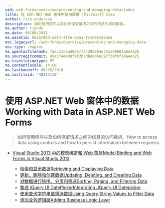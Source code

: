 ```yaml
---
uid: web-forms/overview/presenting-and-managing-data/index
title: 在 ASP.NET Web 窗体中使用数据 |Microsoft Docs
author: rick-anderson
description: 如何使用控件以及如何保留请求之间的信息的访问数据。
ms.author: riande
ms.date: 08/08/2011
ms.assetid: bb2b79bd-aaf4-4f5e-82a1-fc199514a3e2
msc.legacyurl: /web-forms/overview/presenting-and-managing-data
msc.type: chapter
ms.openlocfilehash: faac31cbad8ee1f3429b8b4e341ad9081a0e4d2b
ms.sourcegitcommit: 45ac74e400f9f2b7dbded66297730f6f14a4eb25
ms.translationtype: MT
ms.contentlocale: zh-CN
ms.lasthandoff: 08/16/2018
ms.locfileid: "48253115"
---
```

<a name="working-with-data-in-aspnet-web-forms"></a><span data-ttu-id="58ec8-103">使用 ASP.NET Web 窗体中的数据</span><span class="sxs-lookup"><span data-stu-id="58ec8-103">Working with Data in ASP.NET Web Forms</span></span>
====================
> <span data-ttu-id="58ec8-104">如何使用控件以及如何保留请求之间的信息的访问数据。</span><span class="sxs-lookup"><span data-stu-id="58ec8-104">How to access data using controls and how to persist information between requests.</span></span>


- [<span data-ttu-id="58ec8-105">Visual Studio 2013 中的模型绑定和 Web 窗体</span><span class="sxs-lookup"><span data-stu-id="58ec8-105">Model Binding and Web Forms in Visual Studio 2013</span></span>](model-binding/index.md)

    - [<span data-ttu-id="58ec8-106">检索和显示数据</span><span class="sxs-lookup"><span data-stu-id="58ec8-106">Retrieving and Displaying Data</span></span>](model-binding/retrieving-data.md)
    - [<span data-ttu-id="58ec8-107">更新、删除和创建数据</span><span class="sxs-lookup"><span data-stu-id="58ec8-107">Updating, Deleting, and Creating Data</span></span>](model-binding/updating-deleting-and-creating-data.md)
    - [<span data-ttu-id="58ec8-108">对数据进行排序、分页和筛选</span><span class="sxs-lookup"><span data-stu-id="58ec8-108">Sorting, Paging, and Filtering Data</span></span>](model-binding/sorting-paging-and-filtering-data.md)
    - [<span data-ttu-id="58ec8-109">集成 jQuery UI DatePicker</span><span class="sxs-lookup"><span data-stu-id="58ec8-109">Integrating JQuery UI Datepicker</span></span>](model-binding/integrating-jquery-ui.md)
    - [<span data-ttu-id="58ec8-110">使用查询字符串值筛选数据</span><span class="sxs-lookup"><span data-stu-id="58ec8-110">Using Query String Values to Filter Data</span></span>](model-binding/using-query-string-values-to-retrieve-data.md)
    - [<span data-ttu-id="58ec8-111">添加业务逻辑层</span><span class="sxs-lookup"><span data-stu-id="58ec8-111">Adding Business Logic Layer</span></span>](model-binding/adding-business-logic-layer.md)
